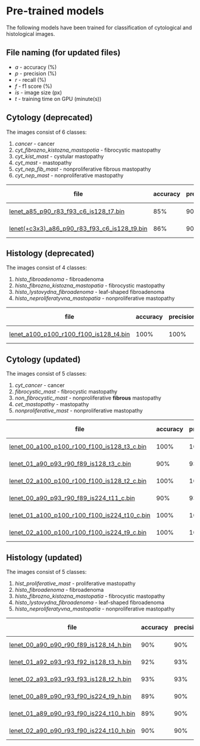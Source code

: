 
# Pre-trained models

The following models have been trained for classification of cytological and histological images. 

## File naming (for updated files)

 - *a* - accuracy (%)
 - *p* - precision (%)
 - *r* - recall (%)
 - *f* - f1 score (%)
 - *is* - image size (px)
 - *t* - training time on GPU (minute(s))

## Cytology (deprecated)
The images consist of 6 classes:
1. *cancer* - cancer
2. *cyt_fibrozno_kistozna_mastopotia* - fibrocystic mastopathy
3. *cyt_kist_mast* - cystular mastopathy
4. *cyt_mast* - mastopathy
5. *cyt_nep_fib_mast* - nonproliferative fibrous mastopathy
6. *cyt_nep_mast* - nonproliferative mastopathy


| file| accuracy| precision|recall|f1 score| image size|
| ------------- |---------------| ------|----|---|---|
| [lenet_a85_p90_r83_f93_c6_is128_t7.bin](https://github.com/liashchynskyi/neuronix/blob/master/pre_trained/lenet_a85_p90_r83_f93_c6_is128_t7.bin)      | 85%| 90%|83%|93%|128 px|
| [lenet(+c3x3)_a86_p90_r83_f93_c6_is128_t9.bin](https://github.com/liashchynskyi/neuronix/blob/master/pre_trained/lenet(+c3x3)_a86_p90_r83_f93_c6_is128_t9.bin)      | 86%| 90%|83%|93%|128 px|


## Histology (deprecated)
The images consist of 4 classes:
1. *histo_fibroadenoma* - fibroadenoma
2. *histo_fibrozno_kistozna_mastopatia* - fibrocystic mastopathy
3. *histo_lystovydna_fibroadenoma* - leaf-shaped fibroadenoma
4. *histo_neproliferatyvna_mastopatia* - nonproliferative mastopathy


| file| accuracy| precision|recall|f1 score| image size|
| ------------- |---------------| ------|----|---|---|
| [lenet_a100_p100_r100_f100_is128_t4.bin](https://github.com/liashchynskyi/neuronix/blob/master/pre_trained/lenet_a100_p100_r100_f100_is128_t4.bin)      | 100%| 100%|100%|100%|128 px|



## Cytology (updated)
The images consist of 5 classes:
1. *cyt_cancer* - cancer
2. *fibrocystic_mast* - fibrocystic mastopathy
3. *non_fibrocystic_mast* - nonproliferative **fibrous** mastopathy
4. *cet_mastopathy* - mastopathy
5. *nonproliferative_mast* - nonproliferative mastopathy


| file| accuracy| precision|recall|f1 score| image size|
| ------------- |---------------| ------|----|---|---|
| [lenet_00_a100_p100_r100_f100_is128_t3_c.bin](https://github.com/liashchynskyi/neuronix/blob/master/pre_trained/lenet_00_a100_p100_r100_f100_is128_t3_c.bin)      | 100%| 100%|100%|100%|128 px|
| [lenet_01_a90_p93_r90_f89_is128_t3_c.bin](https://github.com/liashchynskyi/neuronix/blob/master/pre_trained/lenet_01_a90_p93_r90_f89_is128_t3_c.bin)      | 90%| 93%|90%|89%|128 px|
| [lenet_02_a100_p100_r100_f100_is128_t2_c.bin](https://github.com/liashchynskyi/neuronix/blob/master/pre_trained/lenet_02_a100_p100_r100_f100_is128_t2_c.bin)      | 100%| 100%|100%|100%|128 px|
| [lenet_00_a90_p93_r90_f89_is224_t11_c.bin](https://github.com/liashchynskyi/neuronix/blob/master/pre_trained/lenet_00_a90_p93_r90_f89_is224_t11_c.bin)      | 90%| 93%|90%|89%|224 px|
| [lenet_01_a100_p100_r100_f100_is224_t10_c.bin](https://github.com/liashchynskyi/neuronix/blob/master/pre_trained/lenet_01_a100_p100_r100_f100_is224_t10_c.bin)      | 100%| 100%|100%|100%|224 px|
| [lenet_02_a100_p100_r100_f100_is224_t9_c.bin](https://github.com/liashchynskyi/neuronix/blob/master/pre_trained/lenet_02_a100_p100_r100_f100_is224_t9_c.bin)      | 100%| 100%|100%|100%|224 px|

## Histology (updated)
The images consist of 5 classes:
1. *hist_proliferative_mast* - proliferative mastopathy
2. *histo_fibroadenoma* - fibroadenoma
3. *histo_fibrozno_kistozna_mastopatia* - fibrocystic mastopathy
4. *histo_lystovydna_fibroadenoma* - leaf-shaped fibroadenoma
5. *histo_neproliferatyvna_mastopatia* - nonproliferative mastopathy


| file| accuracy| precision|recall|f1 score| image size|
| ------------- |---------------| ------|----|---|---|
| [lenet_00_a90_p90_r90_f89_is128_t4_h.bin](https://github.com/liashchynskyi/neuronix/blob/master/pre_trained/lenet_00_a90_p90_r90_f89_is128_t4_h.bin)      | 90%| 90%|90%|89%|128 px|
| [lenet_01_a92_p93_r93_f92_is128_t3_h.bin](https://github.com/liashchynskyi/neuronix/blob/master/pre_trained/lenet_01_a92_p93_r93_f92_is128_t3_h.bin)      | 92%| 93%|93%|92%|128 px|
| [lenet_02_a93_p93_r93_f93_is128_t2_h.bin](https://github.com/liashchynskyi/neuronix/blob/master/pre_trained/lenet_02_a93_p93_r93_f93_is128_t2_h.bin)      | 93%| 93%|93%|93%|128 px|
| [lenet_00_a89_p90_r93_f90_is224_t9_h.bin](https://github.com/liashchynskyi/neuronix/blob/master/pre_trained/lenet_00_a89_p90_r93_f90_is224_t9_h.bin)      | 89%| 90%|93%|90%|224 px|
| [lenet_01_a89_p90_r93_f90_is224_t10_h.bin](https://github.com/liashchynskyi/neuronix/blob/master/pre_trained/lenet_01_a89_p90_r93_f90_is224_t10_h.bin)      | 89%| 90%|93%|90%|224 px|
| [lenet_02_a90_p90_r93_f90_is224_t10_h.bin](https://github.com/liashchynskyi/neuronix/blob/master/pre_trained/lenet_02_a90_p90_r93_f90_is224_t10_h.bin)      | 90%| 90%|93%|90%|224 px|

